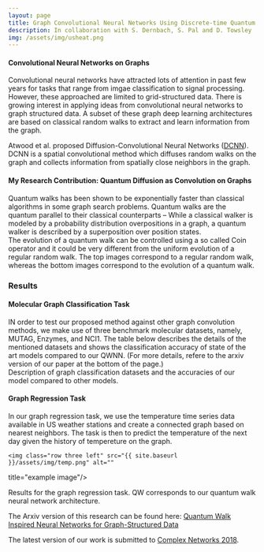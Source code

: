 ```yaml
---
layout: page
title: Graph Convolutional Neural Networks Using Discrete-time Quantum Walks
description: In collaboration with S. Dernbach, S. Pal and D. Towsley
img: /assets/img/usheat.png
---
```

<h4> Convolutional Neural Networks on Graphs</h4>
Convolutional neural networks have attracted lots of attention in past few years for tasks that range from imgae classification to signal processing. However, these approached are limited to grid-structured data. There is growing interest in applying ideas from convolutional neural networks to graph structured data. A subset of these graph deep learning architectures are based on classical random walks to extract and learn information from the graph.

Atwood et al. proposed Diffusion-Convolutional Neural Networks (<a href="https://papers.nips.cc/paper/6212-diffusion-convolutional-neural-networks" target="blank">DCNN</a>). DCNN is a spatial convolutional method which diffuses random walks on the graph and collects information from spatially close neighbors in the graph.

<h4> My Research Contribution: Quantum Diffusion as Convolution on Graphs</h4>
Quantum walks has been shown to be exponentially faster than classical algorithms in  some graph search problems. Quantum walks are the quantum parallel to their classical counterparts – While a classical walker is modeled by a probability distribution overpositions in a graph, a quantum walker is described by a superposition over position states. 




<div class="img">
    <img class="col" src="{{ site.baseurl }}/assets/img/qw.png" alt="" title="example image"/>

<div class="col three caption">
    The evolution of a quantum walk can be controlled using a so called Coin operator and it could be very different from the uniform evolution of a regular random walk. The top images correspond to a regular random walk, whereas the bottom images correspond to the evolution of a quantum walk.
</div>

<h3> Results</h3>
<h4> Molecular Graph Classification Task </h4>
IN order to test our proposed method against other graph convolution methods, we make use of three benchmark molecular datasets, namely, MUTAG, Enzymes, and NCI1. The table below describes the details of the mentioned datasets and shows the classification accuracy of state of the art models compared to our QWNN. (For more details, refere to the arxiv version of our paper at the bottom of the page.) 

<div class="img">
    <img class="col three left" src="{{ site.baseurl }}/assets/img/Mutag.png" alt="" title="example image"/>
</div>
<div class="col three caption">
    Description of graph classification datasets and the accuracies of our model compared to other models.
</div>

<h4> Graph Regression Task </h4>
In our graph regression task, we use the temperature time series data available in US weather stations and create a connected graph based on nearest neighbors. The task is then to predict the temperature of the next day given the history of tempereture on the graph. 
<div class="img_row">
	  
    <img class="row three left" src="{{ site.baseurl }}/assets/img/temp.png" alt=""
title="example image"/>
</div>
<div class="col three caption">
    Results for the graph regression task. QW corresponds to our quantum walk neural network architecture.
</div>


The Arxiv version of this research can be found here: <a href="https://arxiv.org/abs/1801.05417" target="blank">Quantum Walk Inspired Neural Networks for Graph-Structured Data</a> <br>


The latest version of our work is submitted to <a href="https://www.complexnetworks.org/" target="blank">Complex Networks 2018</a>.


